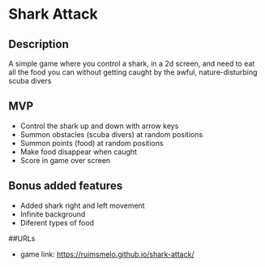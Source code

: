 # Shark Attack

## Description
A simple game where you control a shark, in a 2d screen, and need to eat all the food you can without getting caught by the awful, nature-disturbing scuba divers

## MVP
- Control the shark up and down with arrow keys
- Summon obstacles (scuba divers) at random positions
- Summon points (food) at random positions
- Make food disappear when caught
- Score in game over screen

## Bonus added features
- Added shark right and left movement
- Infinite background
- Diferent types of food

##URLs
- game link: https://ruimsmelo.github.io/shark-attack/

